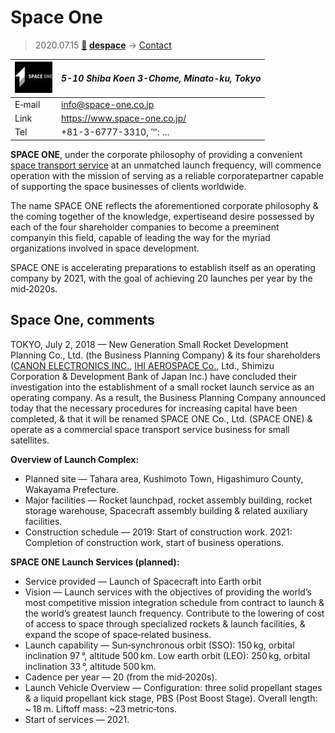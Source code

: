 # Space One
> 2020.07.15 **[🚀](../index/index.md) [despace](index.md)** → [Contact](contact.md)

|[![](f/contact/s/space_one_co_logo1_thumb.jpg)](f/contact/s/space_one_co_logo1.png)|*5-10 Shiba Koen 3-Chome, Minato-ku, Tokyo*|
|:--|:--|
|E‑mail|<info@space-one.co.jp>|
|Link|<https://www.space-one.co.jp/>|
|Tel|+81-3-6777-3310, ℻: …|

**SPACE ONE**, under the corporate philosophy of providing a convenient [space transport service](lv.md) at an unmatched launch frequency, will commence operation with the mission of serving as a reliable corporatepartner capable of supporting the space businesses of clients worldwide.

The name SPACE ONE reflects the aforementioned corporate philosophy & the coming together of the knowledge, expertiseand desire possessed by each of the four shareholder companies to become a preeminent companyin this field, capable of leading the way for the myriad organizations involved in space development.

SPACE ONE is accelerating preparations to establish itself as an operating company by 2021, with the goal of achieving 20 launches per year by the mid‑2020s.

<p style="page-break-after:always"> </p>

## Space One, comments

TOKYO, July 2, 2018 — New Generation Small Rocket Development Planning Co., Ltd. (the Business Planning Company) & its four shareholders ([CANON ELECTRONICS INC.](zz_ce_space.md), [IHI AEROSPACE Co.](zz_ihi.md), Ltd., Shimizu Corporation & Development Bank of Japan Inc.) have concluded their investigation into the establishment of a small rocket launch service as an operating company. As a result, the Business Planning Company announced today that the necessary procedures for increasing capital have been completed, & that it will be renamed SPACE ONE Co., Ltd. (SPACE ONE) & operate as a commercial space transport service business for small satellites.

**Overview of Launch Complex:**

   - Planned site — Tahara area, Kushimoto Town, Higashimuro County, Wakayama Prefecture.
   - Major facilities — Rocket launchpad, rocket assembly building, rocket storage warehouse, Spacecraft assembly building & related auxiliary facilities.
   - Construction schedule — 2019: Start of construction work. 2021: Completion of construction work, start of business operations.

**SPACE ONE Launch Services (planned):**

   - Service provided — Launch of Spacecraft into Earth orbit
   - Vision — Launch services with the objectives of providing the world’s most competitive mission  integration schedule from contract to launch & the world’s greatest launch frequency. Contribute to the lowering of cost of access to space through specialized rockets & launch facilities, & expand the scope of space‑related business.
   - Launch capability — Sun‑synchronous orbit (SSO): 150 kg, orbital inclination 97 °, altitude 500 km. Low earth orbit (LEO): 250 kg, orbital inclination 33 °, altitude 500 km.
   - Cadence per year — 20 (from the mid‑2020s).
   - Launch Vehicle Overview — Configuration: three solid propellant stages & a liquid propellant kick stage, PBS (Post Boost Stage). Overall length: ~ 18 m. Liftoff mass: ~23 metric‑tons.
   - Start of services — 2021.
